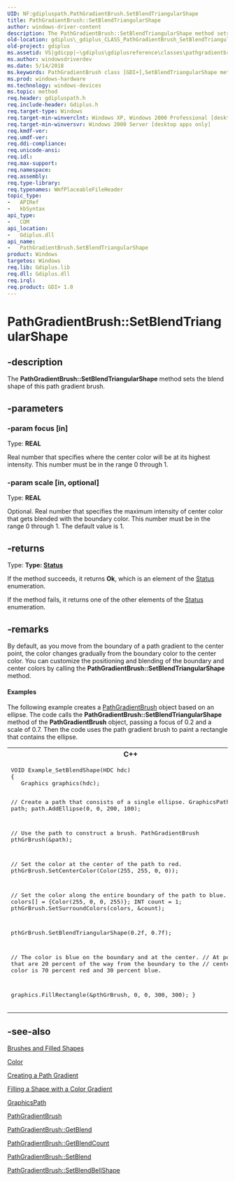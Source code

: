 ```yaml
---
UID: NF:gdipluspath.PathGradientBrush.SetBlendTriangularShape
title: PathGradientBrush::SetBlendTriangularShape
author: windows-driver-content
description: The PathGradientBrush::SetBlendTriangularShape method sets the blend shape of this path gradient brush.
old-location: gdiplus\_gdiplus_CLASS_PathGradientBrush_SetBlendTriangularShape_focus_scale_.htm
old-project: gdiplus
ms.assetid: VS|gdicpp|~\gdiplus\gdiplusreference\classes\pathgradientbrushclass\pathgradientbrushmethods\setblendtriangularshape_1focus_scale.htm
ms.author: windowsdriverdev
ms.date: 5/14/2018
ms.keywords: PathGradientBrush class [GDI+],SetBlendTriangularShape method, PathGradientBrush.SetBlendTriangularShape, PathGradientBrush::SetBlendTriangularShape, SetBlendTriangularShape, SetBlendTriangularShape method [GDI+], SetBlendTriangularShape method [GDI+],PathGradientBrush class, _gdiplus_CLASS_PathGradientBrush_SetBlendTriangularShape_focus_scale_, gdiplus._gdiplus_CLASS_PathGradientBrush_SetBlendTriangularShape_focus_scale_
ms.prod: windows-hardware
ms.technology: windows-devices
ms.topic: method
req.header: gdipluspath.h
req.include-header: Gdiplus.h
req.target-type: Windows
req.target-min-winverclnt: Windows XP, Windows 2000 Professional [desktop apps only]
req.target-min-winversvr: Windows 2000 Server [desktop apps only]
req.kmdf-ver: 
req.umdf-ver: 
req.ddi-compliance: 
req.unicode-ansi: 
req.idl: 
req.max-support: 
req.namespace: 
req.assembly: 
req.type-library: 
req.typenames: WmfPlaceableFileHeader
topic_type:
-	APIRef
-	kbSyntax
api_type:
-	COM
api_location:
-	Gdiplus.dll
api_name:
-	PathGradientBrush.SetBlendTriangularShape
product: Windows
targetos: Windows
req.lib: Gdiplus.lib
req.dll: Gdiplus.dll
req.irql: 
req.product: GDI+ 1.0
---
```


# PathGradientBrush::SetBlendTriangularShape


## -description


The <b>PathGradientBrush::SetBlendTriangularShape</b> method sets the blend shape of this path gradient brush.


## -parameters




### -param focus [in]

Type: <b>REAL</b>

Real number that specifies where the center color will be at its highest intensity. This number must be in the range 0 through 1. 


### -param scale [in, optional]

Type: <b>REAL</b>

Optional. Real number that specifies the maximum intensity of center color that gets blended with the boundary color. This number must be in the range 0 through 1. The default value is 1. 


## -returns



Type: <strong>Type: <b><a href="https://msdn.microsoft.com/library/windows/hardware/dn265407">Status</a></b>
</strong>

If the method succeeds, it returns <b>Ok</b>, which is an element of the 
						<a href="https://msdn.microsoft.com/library/windows/hardware/dn265407">Status</a> enumeration.

If the method fails, it returns one of the other elements of the 
						<a href="https://msdn.microsoft.com/library/windows/hardware/dn265407">Status</a> enumeration.




## -remarks



By default, as you move from the boundary of a path gradient to the center point, the color changes gradually from the boundary color to the center color. You can customize the positioning and blending of the boundary and center colors by calling the <b>PathGradientBrush::SetBlendTriangularShape</b> method.


#### Examples



The following example creates a 
						<a href="https://msdn.microsoft.com/cac0a3ce-982e-4de5-a160-cb8a755beddd">PathGradientBrush</a>
 object based on an ellipse. The code calls the <b>PathGradientBrush::SetBlendTriangularShape</b> method of the 
						<b>PathGradientBrush</b>
 object, passing a focus of 0.2 and a scale of 0.7. Then the code uses the path gradient brush to paint a rectangle that contains the ellipse.

<div class="code"><span codelanguage="ManagedCPlusPlus"><table>
<tr>
<th>C++</th>
</tr>
<tr>
<td>
<pre>VOID Example_SetBlendShape(HDC hdc)
{
   Graphics graphics(hdc);

   // Create a path that consists of a single ellipse.
   GraphicsPath path;
   path.AddEllipse(0, 0, 200, 100);

   // Use the path to construct a brush.
   PathGradientBrush pthGrBrush(&amp;path);

   // Set the color at the center of the path to red.
   pthGrBrush.SetCenterColor(Color(255, 255, 0, 0));

   // Set the color along the entire boundary of the path to blue.
   Color colors[] = {Color(255, 0, 0, 255)};
   INT count = 1;
   pthGrBrush.SetSurroundColors(colors, &amp;count);

   pthGrBrush.SetBlendTriangularShape(0.2f, 0.7f);

   // The color is blue on the boundary and at the center.
   // At points that are 20 percent of the way from the boundary to the
   // center, the color is 70 percent red and 30 percent blue.

   graphics.FillRectangle(&amp;pthGrBrush, 0, 0, 300, 300); 
}</pre>
</td>
</tr>
</table></span></div>



## -see-also




<a href="https://msdn.microsoft.com/889558d5-9181-43ff-b862-e92966324208">Brushes and Filled Shapes</a>



<a href="https://msdn.microsoft.com/library/windows/hardware/mt297756">Color</a>



<a href="https://msdn.microsoft.com/f6a8085c-3d6a-494f-a1ee-5fa96efb1aae">Creating a Path Gradient</a>



<a href="https://msdn.microsoft.com/7aa94b39-bd4c-4e66-b0dc-77f8953797b1">Filling a Shape with a Color Gradient</a>



<a href="https://msdn.microsoft.com/1072a5cc-4e82-41f4-aaad-5f90eb2cfa22">GraphicsPath</a>



<a href="https://msdn.microsoft.com/cac0a3ce-982e-4de5-a160-cb8a755beddd">PathGradientBrush</a>



<a href="https://msdn.microsoft.com/8a4ff6de-615e-4128-9e88-337ed6f4af7f">PathGradientBrush::GetBlend</a>



<a href="https://msdn.microsoft.com/c87dbdab-68ea-4fac-9d37-1a12dfcf5335">PathGradientBrush::GetBlendCount</a>



<a href="https://msdn.microsoft.com/3abf3b42-d72e-413e-9daf-ba0e8146695e">PathGradientBrush::SetBlend</a>



<a href="https://msdn.microsoft.com/6029629a-c9e5-41e5-82ce-616a94977b4b">PathGradientBrush::SetBlendBellShape</a>
 

 

